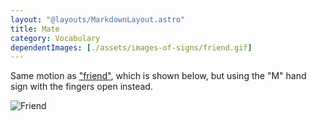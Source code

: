 ```yaml
---
layout: "@layouts/MarkdownLayout.astro"
title: Mate
category: Vocabulary
dependentImages: [./assets/images-of-signs/friend.gif]
---
```


Same motion as ["friend"](../friend), which is shown below,
but using the "M" hand sign with the fingers open instead.

![Friend](@signs/friend.gif)
